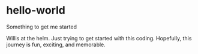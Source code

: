 # hello-world
Something to get me started

Willis at the helm. Just trying to get started with this coding. 
Hopefully, this journey is fun, exciting, and memorable.
